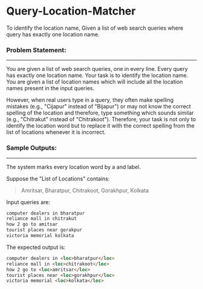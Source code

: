 Query-Location-Matcher
======================

To identify the location name, Given a list of web search queries where query has exactly one location name.

### Problem Statement:

***

You are given a list of web search queries, one in every line. Every query has exactly one location name. Your task is to identify the location name. You are given a list of location names which will include all the location names present in the input queries. 

However, when real users type in a query, they often make spelling mistakes (e.g., "Cijapur" instead of "Bijapur") or may not know the correct spelling of the location and therefore, type something which sounds similar (e.g., "Chitrakut" instead of "Chitrakoot"). Therefore, your task is not only to identify the location word but to replace it with the correct spelling from the list of locations whenever it is incorrect.

### Sample Outputs:

***

The system marks every location word by a <loc> and </loc> label. 

Suppose the "List of Locations" contains:

> Amritsar, Bharatpur, Chitrakoot, Gorakhpur, Kolkata

Input queries are:

```html
computer dealers in bharatpur
reliance mall in chitrakut
how 2 go to amitsar
tourist places near gorakpur
victoria memorial kolkata 
```

The expected output is:

```html
computer dealers in <loc>bharatpur</loc>
reliance mall in <loc>chitrakoot</loc>
how 2 go to <loc>amritsar</loc>
tourist places near <loc>gorakhpur</loc>
victoria memorial <loc>kolkata</loc> 
```


